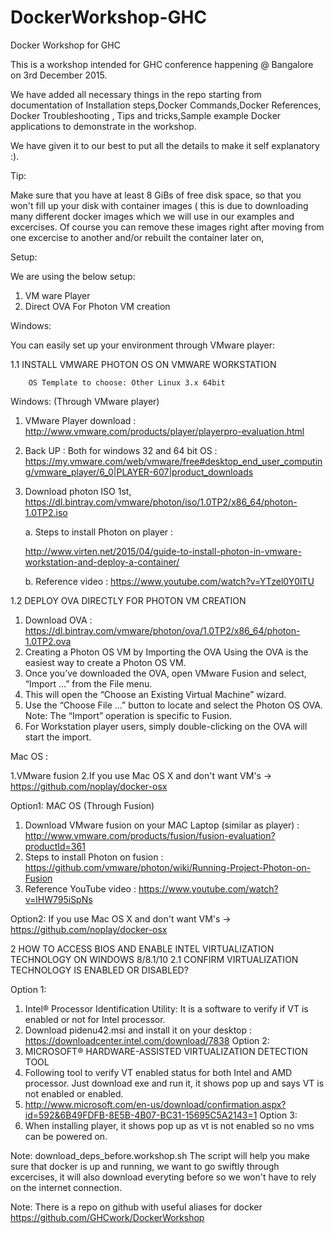 # DockerWorkshop-GHC
Docker Workshop for GHC

This is a workshop intended for GHC conference happening @ Bangalore on 3rd December 2015.

We have added all necessary things in the repo starting from documentation of Installation steps,Docker Commands,Docker References, Docker Troubleshooting , Tips and tricks,Sample example Docker applications to demonstrate in  the workshop.

We have given it to our best to put all the details to make it self explanatory :).

Tip:

Make sure that you have at least 8 GiBs of free disk space, so that you won't fill up your disk with container images ( this is due to downloading many different docker images which we will use in our examples and excercises. Of course you can remove these images right after moving from one excercise to another and/or rebuilt the container later on,

Setup:

We are using the below setup:

1. VM ware Player
2. Direct OVA For Photon VM creation

Windows:

You can easily set up your environment through VMware player:

1.1	INSTALL VMWARE PHOTON OS ON VMWARE WORKSTATION

		OS Template to choose: Other Linux 3.x 64bit
	
Windows: (Through VMware player)

1.	VMware Player download : http://www.vmware.com/products/player/playerpro-evaluation.html 


2.	Back UP : Both for windows 32 and 64 bit OS :
	https://my.vmware.com/web/vmware/free#desktop_end_user_computing/vmware_player/6_0|PLAYER-607|product_downloads 

3.	Download photon ISO 1st, https://dl.bintray.com/vmware/photon/iso/1.0TP2/x86_64/photon-1.0TP2.iso 

      a.	Steps to install Photon on player :       
      
      http://www.virten.net/2015/04/guide-to-install-photon-in-vmware-workstation-and-deploy-a-container/ 
      
      b.	Reference video : https://www.youtube.com/watch?v=YTzel0Y0lTU 

1.2	DEPLOY OVA DIRECTLY FOR PHOTON VM CREATION

1.	Download OVA :  https://dl.bintray.com/vmware/photon/ova/1.0TP2/x86_64/photon-1.0TP2.ova 
2.	Creating a Photon OS VM by Importing the OVA Using the OVA is the easiest way to create a Photon OS VM. 
3.	Once you’ve downloaded the OVA, open VMware Fusion and select, “Import …” from the File menu. 
4.	This will open the “Choose an Existing Virtual Machine” wizard. 
5.	Use the “Choose File …” button to locate and select the Photon OS OVA. Note: The “Import” operation is specific to Fusion. 
6.	For Workstation player users, simply double-clicking on the OVA will start the import.



Mac OS :

1.VMware fusion
2.If you use Mac OS X and don't want VM's -> https://github.com/noplay/docker-osx

Option1:
MAC OS (Through Fusion)
1.	Download VMware fusion on your MAC Laptop (similar as player) : http://www.vmware.com/products/fusion/fusion-evaluation?productId=361 
2.	Steps to install Photon on fusion : https://github.com/vmware/photon/wiki/Running-Project-Photon-on-Fusion 
3.	Reference YouTube video : https://www.youtube.com/watch?v=lHW795iSpNs 

Option2:
If you use Mac OS X and don't want VM's -> https://github.com/noplay/docker-osx


2	HOW TO ACCESS BIOS AND ENABLE INTEL VIRTUALIZATION TECHNOLOGY ON WINDOWS 8/8.1/10
2.1	CONFIRM VIRTUALIZATION TECHNOLOGY IS ENABLED OR DISABLED?

Option 1:
1.	Intel® Processor Identification Utility: It is a software to verify if VT is enabled or not for Intel processor. 
2.	Download pidenu42.msi and install it on your desktop : https://downloadcenter.intel.com/download/7838 
Option 2:
3.	MICROSOFT® HARDWARE-ASSISTED VIRTUALIZATION DETECTION TOOL 
4.	Following tool to verify VT enabled status for both Intel and AMD processor. Just download exe and run it, it shows pop up and says VT is not enabled or enabled. 
5.	http://www.microsoft.com/en-us/download/confirmation.aspx?id=592&6B49FDFB-8E5B-4B07-BC31-15695C5A2143=1
Option 3:
6.	When installing player, it shows pop up as vt is not enabled so no vms can be powered on.


Note: download_deps_before.workshop.sh
The script will help you make sure that docker is up and running, we want to go swiftly through excercises, it will also download everyting before so we won't have to rely on the internet connection.

Note: There is a repo on github with useful aliases for docker
https://github.com/GHCwork/DockerWorkshop


